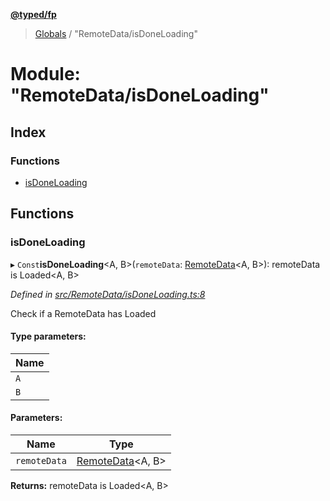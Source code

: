 **[@typed/fp](../README.md)**

> [Globals](../globals.md) / "RemoteData/isDoneLoading"

# Module: "RemoteData/isDoneLoading"

## Index

### Functions

* [isDoneLoading](_remotedata_isdoneloading_.md#isdoneloading)

## Functions

### isDoneLoading

▸ `Const`**isDoneLoading**\<A, B>(`remoteData`: [RemoteData](_remotedata_remotedata_.md#remotedata)\<A, B>): remoteData is Loaded\<A, B>

*Defined in [src/RemoteData/isDoneLoading.ts:8](https://github.com/TylorS/typed-fp/blob/f27ba3e/src/RemoteData/isDoneLoading.ts#L8)*

Check if a RemoteData has Loaded

#### Type parameters:

Name |
------ |
`A` |
`B` |

#### Parameters:

Name | Type |
------ | ------ |
`remoteData` | [RemoteData](_remotedata_remotedata_.md#remotedata)\<A, B> |

**Returns:** remoteData is Loaded\<A, B>
